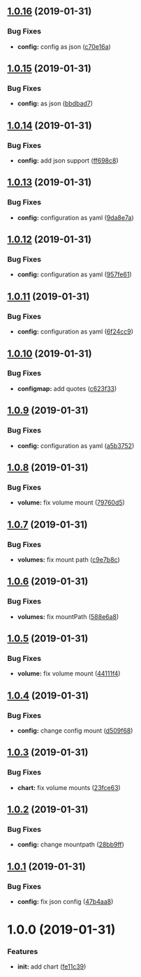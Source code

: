 ## [1.0.16](https://gitlab.com/ninjaneers/k8s/build-monitor-k8s-chart/compare/v1.0.15...v1.0.16) (2019-01-31)


### Bug Fixes

* **config:** config as json ([c70e16a](https://gitlab.com/ninjaneers/k8s/build-monitor-k8s-chart/commit/c70e16a))

## [1.0.15](https://gitlab.com/ninjaneers/k8s/build-monitor-k8s-chart/compare/v1.0.14...v1.0.15) (2019-01-31)


### Bug Fixes

* **config:** as json ([bbdbad7](https://gitlab.com/ninjaneers/k8s/build-monitor-k8s-chart/commit/bbdbad7))

## [1.0.14](https://gitlab.com/ninjaneers/k8s/build-monitor-k8s-chart/compare/v1.0.13...v1.0.14) (2019-01-31)


### Bug Fixes

* **config:** add json support ([ff698c8](https://gitlab.com/ninjaneers/k8s/build-monitor-k8s-chart/commit/ff698c8))

## [1.0.13](https://gitlab.com/ninjaneers/k8s/build-monitor-k8s-chart/compare/v1.0.12...v1.0.13) (2019-01-31)


### Bug Fixes

* **config:** configuration as yaml ([9da8e7a](https://gitlab.com/ninjaneers/k8s/build-monitor-k8s-chart/commit/9da8e7a))

## [1.0.12](https://gitlab.com/ninjaneers/k8s/build-monitor-k8s-chart/compare/v1.0.11...v1.0.12) (2019-01-31)


### Bug Fixes

* **config:** configuration as yaml ([957fe61](https://gitlab.com/ninjaneers/k8s/build-monitor-k8s-chart/commit/957fe61))

## [1.0.11](https://gitlab.com/ninjaneers/k8s/build-monitor-k8s-chart/compare/v1.0.10...v1.0.11) (2019-01-31)


### Bug Fixes

* **config:** configuration as yaml ([6f24cc9](https://gitlab.com/ninjaneers/k8s/build-monitor-k8s-chart/commit/6f24cc9))

## [1.0.10](https://gitlab.com/ninjaneers/k8s/build-monitor-k8s-chart/compare/v1.0.9...v1.0.10) (2019-01-31)


### Bug Fixes

* **configmap:** add quotes ([c623f33](https://gitlab.com/ninjaneers/k8s/build-monitor-k8s-chart/commit/c623f33))

## [1.0.9](https://gitlab.com/ninjaneers/k8s/build-monitor-k8s-chart/compare/v1.0.8...v1.0.9) (2019-01-31)


### Bug Fixes

* **config:** configuration as yaml ([a5b3752](https://gitlab.com/ninjaneers/k8s/build-monitor-k8s-chart/commit/a5b3752))

## [1.0.8](https://gitlab.com/ninjaneers/k8s/build-monitor-k8s-chart/compare/v1.0.7...v1.0.8) (2019-01-31)


### Bug Fixes

* **volume:** fix volume mount ([79760d5](https://gitlab.com/ninjaneers/k8s/build-monitor-k8s-chart/commit/79760d5))

## [1.0.7](https://gitlab.com/ninjaneers/k8s/build-monitor-k8s-chart/compare/v1.0.6...v1.0.7) (2019-01-31)


### Bug Fixes

* **volumes:** fix mount path ([c9e7b8c](https://gitlab.com/ninjaneers/k8s/build-monitor-k8s-chart/commit/c9e7b8c))

## [1.0.6](https://gitlab.com/ninjaneers/k8s/build-monitor-k8s-chart/compare/v1.0.5...v1.0.6) (2019-01-31)


### Bug Fixes

* **volumes:** fix mountPath ([588e6a8](https://gitlab.com/ninjaneers/k8s/build-monitor-k8s-chart/commit/588e6a8))

## [1.0.5](https://gitlab.com/ninjaneers/k8s/build-monitor-k8s-chart/compare/v1.0.4...v1.0.5) (2019-01-31)


### Bug Fixes

* **volume:** fix volume mount ([44111f4](https://gitlab.com/ninjaneers/k8s/build-monitor-k8s-chart/commit/44111f4))

## [1.0.4](https://gitlab.com/ninjaneers/k8s/build-monitor-k8s-chart/compare/v1.0.3...v1.0.4) (2019-01-31)


### Bug Fixes

* **config:** change config mount ([d509f68](https://gitlab.com/ninjaneers/k8s/build-monitor-k8s-chart/commit/d509f68))

## [1.0.3](https://gitlab.com/ninjaneers/k8s/build-monitor-k8s-chart/compare/v1.0.2...v1.0.3) (2019-01-31)


### Bug Fixes

* **chart:** fix volume mounts ([23fce63](https://gitlab.com/ninjaneers/k8s/build-monitor-k8s-chart/commit/23fce63))

## [1.0.2](https://gitlab.com/ninjaneers/k8s/build-monitor-k8s-chart/compare/v1.0.1...v1.0.2) (2019-01-31)


### Bug Fixes

* **config:** change mountpath ([28bb9ff](https://gitlab.com/ninjaneers/k8s/build-monitor-k8s-chart/commit/28bb9ff))

## [1.0.1](https://gitlab.com/ninjaneers/k8s/build-monitor-k8s-chart/compare/v1.0.0...v1.0.1) (2019-01-31)


### Bug Fixes

* **config:** fix json config ([47b4aa8](https://gitlab.com/ninjaneers/k8s/build-monitor-k8s-chart/commit/47b4aa8))

# 1.0.0 (2019-01-31)


### Features

* **init:** add chart ([fe11c39](https://gitlab.com/ninjaneers/k8s/build-monitor-k8s-chart/commit/fe11c39))
